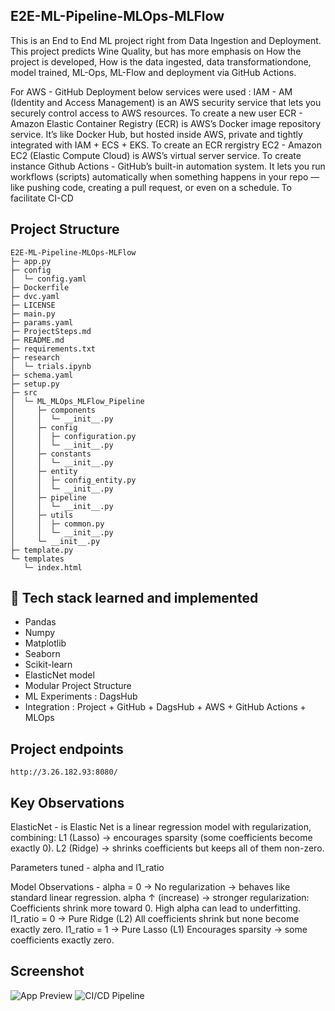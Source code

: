 ## E2E-ML-Pipeline-MLOps-MLFlow

This is an End to End ML project right from Data Ingestion and Deployment.
This project predicts Wine Quality, but has more emphasis on How the project is developed, How is the data ingested, data transformationdone, model trained, ML-Ops, ML-Flow and deployment via GitHub Actions.

For AWS - GitHub Deployment below services were used :
IAM -
   AM (Identity and Access Management) is an AWS security service that lets you securely control access to AWS resources.
   To create a new user
ECR - 
   Amazon Elastic Container Registry (ECR) is AWS’s Docker image repository service. It’s like Docker Hub, but hosted inside AWS, private and tightly integrated with IAM + ECS + EKS.
   To create an ECR rergistry
EC2 - 
   Amazon EC2 (Elastic Compute Cloud) is AWS’s virtual server service.
   To create instance
Github Actions -
   GitHub’s built-in automation system. It lets you run workflows (scripts) automatically when something happens in your repo — like pushing code, creating a pull request, or even on a schedule.
   To facilitate CI-CD

## Project Structure
```
E2E-ML-Pipeline-MLOps-MLFlow
├─ app.py
├─ config
│  └─ config.yaml
├─ Dockerfile
├─ dvc.yaml
├─ LICENSE
├─ main.py
├─ params.yaml
├─ ProjectSteps.md
├─ README.md
├─ requirements.txt
├─ research
│  └─ trials.ipynb
├─ schema.yaml
├─ setup.py
├─ src
│  └─ ML_MLOps_MLFlow_Pipeline
│     ├─ components
│     │  └─ __init__.py
│     ├─ config
│     │  ├─ configuration.py
│     │  └─ __init__.py
│     ├─ constants
│     │  └─ __init__.py
│     ├─ entity
│     │  ├─ config_entity.py
│     │  └─ __init__.py
│     ├─ pipeline
│     │  └─ __init__.py
│     ├─ utils
│     │  ├─ common.py
│     │  └─ __init__.py
│     └─ __init__.py
├─ template.py
└─ templates
   └─ index.html

```

## 📡 Tech stack learned and implemented
- Pandas
- Numpy
- Matplotlib
- Seaborn
- Scikit-learn
- ElasticNet model
- Modular Project Structure
- ML Experiments : DagsHub
- Integration : Project + GitHub + DagsHub + AWS + GitHub Actions + MLOps

## Project endpoints
   `http://3.26.182.93:8080/`

## Key Observations

ElasticNet - is Elastic Net is a linear regression model with regularization, combining:
      L1 (Lasso) → encourages sparsity (some coefficients become exactly 0).
      L2 (Ridge) → shrinks coefficients but keeps all of them non-zero.

Parameters tuned - alpha and l1_ratio

Model Observations  -
      alpha = 0 → No regularization → behaves like standard linear regression.
      alpha ↑ (increase) → stronger regularization:
         Coefficients shrink more toward 0.
         High alpha can lead to underfitting.
      l1_ratio = 0 → Pure Ridge (L2)
         All coefficients shrink but none become exactly zero.
      l1_ratio = 1 → Pure Lasso (L1)
         Encourages sparsity → some coefficients exactly zero.

## Screenshot 
![App Preview](images/quality.png)
![CI/CD Pipeline](images/cicd.png)


